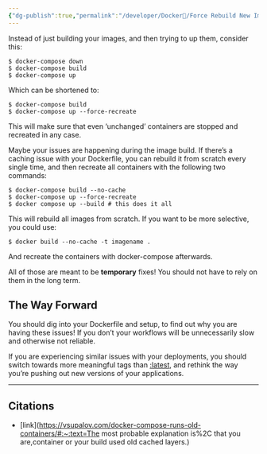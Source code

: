 ```yaml
---
{"dg-publish":true,"permalink":"/developer/Docker🐳/Force Rebuild New Image/"}
---
```


Instead of just building your images, and then trying to up them, consider this:

```
$ docker-compose down
$ docker-compose build
$ docker-compose up
```

Which can be shortened to:

```
$ docker-compose build
$ docker-compose up --force-recreate
```

This will make sure that even ‘unchanged’ containers are stopped and recreated in any case.

Maybe your issues are happening during the image build. If there’s a caching issue with your Dockerfile, you can rebuild it from scratch every single time, and then recreate all containers with the following two commands:

```
$ docker-compose build --no-cache
$ docker-compose up --force-recreate
$ docker compose up --build # this does it all
```

This will rebuild all images from scratch. If you want to be more selective, you could use:

```
$ docker build --no-cache -t imagename .
```

And recreate the containers with docker-compose afterwards.

All of those are meant to be **temporary** fixes! You should not have to rely on them in the long term.

## The Way Forward

You should dig into your Dockerfile and setup, to find out why you are having these issues! If you don’t your workflows will be unnecessarily slow and otherwise not reliable.

If you are experiencing similar issues with your deployments, you should switch towards more meaningful tags than [:latest](https://vsupalov.com/docker-latest-tag/), and rethink the way you’re pushing out new versions of your applications.

---
## Citations
- [link](https://vsupalov.com/docker-compose-runs-old-containers/#:~:text=The most probable explanation is%2C that you are,container or your build used old cached layers.)